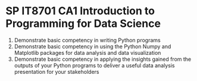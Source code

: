 # SP IT8701 CA1 Introduction to Programming for Data Science 
1.	Demonstrate basic competency in writing Python programs
2.	Demonstrate basic competency in using the Python Numpy and Matplotlib packages for data analysis and data visualization
3.	Demonstrate basic competency in applying the insights gained from the outputs of your Python programs to deliver a useful data analysis presentation for your stakeholders
